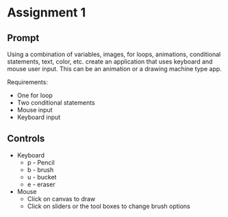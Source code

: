 # Assignment 1

## Prompt

Using a combination of variables, images, for loops, animations, conditional statements, text, color, etc. create an application that uses keyboard and mouse user input. This can be an animation or a drawing machine type app.

Requirements:

* One for loop
* Two conditional statements
* Mouse input
* Keyboard input

## Controls

* Keyboard
  * p - Pencil
  * b - brush
  * u - bucket
  * e - eraser
* Mouse
  * Click on canvas to draw
  * Click on sliders or the tool boxes to change brush options

